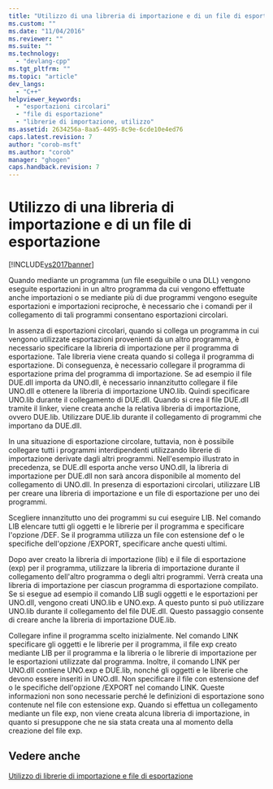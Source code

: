 ```yaml
---
title: "Utilizzo di una libreria di importazione e di un file di esportazione | Microsoft Docs"
ms.custom: ""
ms.date: "11/04/2016"
ms.reviewer: ""
ms.suite: ""
ms.technology: 
  - "devlang-cpp"
ms.tgt_pltfrm: ""
ms.topic: "article"
dev_langs: 
  - "C++"
helpviewer_keywords: 
  - "esportazioni circolari"
  - "file di esportazione"
  - "librerie di importazione, utilizzo"
ms.assetid: 2634256a-8aa5-4495-8c9e-6cde10e4ed76
caps.latest.revision: 7
author: "corob-msft"
ms.author: "corob"
manager: "ghogen"
caps.handback.revision: 7
---
```

# Utilizzo di una libreria di importazione e di un file di esportazione
[!INCLUDE[vs2017banner](../../assembler/inline/includes/vs2017banner.md)]

Quando mediante un programma \(un file eseguibile o una DLL\) vengono eseguite esportazioni in un altro programma da cui vengono effettuate anche importazioni o se mediante più di due programmi vengono eseguite esportazioni e importazioni reciproche, è necessario che i comandi per il collegamento di tali programmi consentano esportazioni circolari.  
  
 In assenza di esportazioni circolari, quando si collega un programma in cui vengono utilizzate esportazioni provenienti da un altro programma, è necessario specificare la libreria di importazione per il programma di esportazione.  Tale libreria viene creata quando si collega il programma di esportazione.  Di conseguenza, è necessario collegare il programma di esportazione prima del programma di importazione.  Se ad esempio il file DUE.dll importa da UNO.dll, è necessario innanzitutto collegare il file UNO.dll e ottenere la libreria di importazione UNO.lib.  Quindi specificare UNO.lib durante il collegamento di DUE.dll.  Quando si crea il file DUE.dll tramite il linker, viene creata anche la relativa libreria di importazione, ovvero DUE.lib.  Utilizzare DUE.lib durante il collegamento di programmi che importano da DUE.dll.  
  
 In una situazione di esportazione circolare, tuttavia, non è possibile collegare tutti i programmi interdipendenti utilizzando librerie di importazione derivate dagli altri programmi.  Nell'esempio illustrato in precedenza, se DUE.dll esporta anche verso UNO.dll, la libreria di importazione per DUE.dll non sarà ancora disponibile al momento del collegamento di UNO.dll.  In presenza di esportazioni circolari, utilizzare LIB per creare una libreria di importazione e un file di esportazione per uno dei programmi.  
  
 Scegliere innanzitutto uno dei programmi su cui eseguire LIB.  Nel comando LIB elencare tutti gli oggetti e le librerie per il programma e specificare l'opzione \/DEF.  Se il programma utilizza un file con estensione def o le specifiche dell'opzione \/EXPORT, specificare anche questi ultimi.  
  
 Dopo aver creato la libreria di importazione \(lib\) e il file di esportazione \(exp\) per il programma, utilizzare la libreria di importazione durante il collegamento dell'altro programma o degli altri programmi.  Verrà creata una libreria di importazione per ciascun programma di esportazione compilato.  Se si esegue ad esempio il comando LIB sugli oggetti e le esportazioni per UNO.dll, vengono creati UNO.lib e UNO.exp.  A questo punto si può utilizzare UNO.lib durante il collegamento del file DUE.dll. Questo passaggio consente di creare anche la libreria di importazione DUE.lib.  
  
 Collegare infine il programma scelto inizialmente.  Nel comando LINK specificare gli oggetti e le librerie per il programma, il file exp creato mediante LIB per il programma e la libreria o le librerie di importazione per le esportazioni utilizzate dal programma.  Inoltre, il comando LINK per UNO.dll contiene UNO.exp e DUE.lib, nonché gli oggetti e le librerie che devono essere inseriti in UNO.dll.  Non specificare il file con estensione def o le specifiche dell'opzione \/EXPORT nel comando LINK. Queste informazioni non sono necessarie perché le definizioni di esportazione sono contenute nel file con estensione exp.  Quando si effettua un collegamento mediante un file exp, non viene creata alcuna libreria di importazione, in quanto si presuppone che ne sia stata creata una al momento della creazione del file exp.  
  
## Vedere anche  
 [Utilizzo di librerie di importazione e file di esportazione](../../build/reference/working-with-import-libraries-and-export-files.md)
